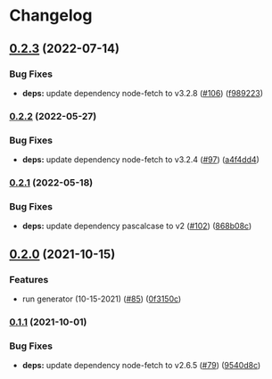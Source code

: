 # Changelog

## [0.2.3](https://github.com/googleapis/google-cloudevents-go/compare/v0.2.2...v0.2.3) (2022-07-14)


### Bug Fixes

* **deps:** update dependency node-fetch to v3.2.8 ([#106](https://github.com/googleapis/google-cloudevents-go/issues/106)) ([f989223](https://github.com/googleapis/google-cloudevents-go/commit/f989223899b6416c31944e47de5ba96039a8f1be))

### [0.2.2](https://github.com/googleapis/google-cloudevents-go/compare/v0.2.1...v0.2.2) (2022-05-27)


### Bug Fixes

* **deps:** update dependency node-fetch to v3.2.4 ([#97](https://github.com/googleapis/google-cloudevents-go/issues/97)) ([a4f4dd4](https://github.com/googleapis/google-cloudevents-go/commit/a4f4dd423f2ff502647efeb52fb6b5cb9b93c19e))

### [0.2.1](https://github.com/googleapis/google-cloudevents-go/compare/v0.2.0...v0.2.1) (2022-05-18)


### Bug Fixes

* **deps:** update dependency pascalcase to v2 ([#102](https://github.com/googleapis/google-cloudevents-go/issues/102)) ([868b08c](https://github.com/googleapis/google-cloudevents-go/commit/868b08cd730a504d4a6c20ad5e3e25aaf14f9b2a))

## [0.2.0](https://www.github.com/googleapis/google-cloudevents-go/compare/v0.1.1...v0.2.0) (2021-10-15)


### Features

* run generator (10-15-2021) ([#85](https://www.github.com/googleapis/google-cloudevents-go/issues/85)) ([0f3150c](https://www.github.com/googleapis/google-cloudevents-go/commit/0f3150c20752d8f66341b2b32892e3847b571d44))

### [0.1.1](https://www.github.com/googleapis/google-cloudevents-go/compare/v0.1.0...v0.1.1) (2021-10-01)


### Bug Fixes

* **deps:** update dependency node-fetch to v2.6.5 ([#79](https://www.github.com/googleapis/google-cloudevents-go/issues/79)) ([9540d8c](https://www.github.com/googleapis/google-cloudevents-go/commit/9540d8c68b0d26c8b43b566a2feacb4cee3d9a9b))
